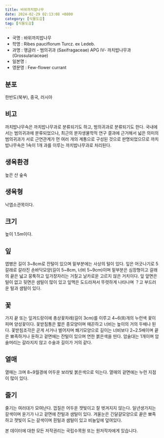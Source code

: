 ```yaml
---
title: 바위까치밥나무
date: 2024-02-29 02:13:08 +0800
category: [식물도감]
tag: [식물도감]
---
```




- 국명 : 바위까치밥나무
- 학명 : Ribes pauciflorum Turcz. ex Ledeb.
- 과명 : 앵글러 - 범의귀과 (Saxifragaceae) APG Ⅳ- 까치밥나무과 (Grossulariaceae)
- 일본명 : 
- 영문명 : Few-flower currant


## 분포
한반도(북부), 중국, 러시아
## 비고
까치밥나무속은 까치밥나무과로 분류되기도 하고, 범의귀과로 분류되기도 한다. 국내에서는 범의귀과에 분류되었으나, 최근의 분자생물학적 연구 결과에 근거해서 넓은 의미의 범의귀과가 서로 근연관계가 먼 여러 개의 계통으로 구성된 것으로 판명되었으므로 까치밥나무속은 1속이 1개 과를 이루는 까치밥나무과로 처리된다.
## 생육환경
높은 산 숲속
## 생육형
낙엽소관목이다.
## 크기
높이 1.5m이다.
## 잎
엽병은 길이 3~8cm로 잔털이 있으며 밑부분에는 사상의 털이 있다. 잎은 어긋나기로 5갈래로 갈라진 손바닥모양(길이 5~8cm, 너비 5~9cm)이며 밑부분은 심장형이고 갈래의 끝은 넓고 뭉툭하고 잎가장자리는 거칠고 날카로운 고르지 않은 거치이다. 잎 앞면은 털이 없고 뒷면은 샘털이 많이 있고 잎맥은 도드라져서 뚜렷하게 나타나며 ？고 부드러운 털과 샘털이 있다.
## 꽃
가지 끝 또는 잎겨드랑이에 총상꽃차례(길이 3cm)를 이루고 4~6(8)개의 누런색 꽃이 피며 양성꽃이다. 꽃받침통은 짧은 종모양이며 매끈하고 너비는 높이의 거의 두배나 된다. 꽃받침조각은 곧게 서거나 벌어지며 쐐기모양으로 길이는 너비보다 2~2.5배이며 끝은 뾰족하거나 둔하고 겉면에는 잔털이 있으며 연한 붉은색을 띤다. 암술대는 1개이며 암술머리는 갈라지지 않고 수술과 길이가 거의 같다.
## 열매
열매는 크며 8~9월경에 어두운 보라빛 붉은색으로 익는다. 열매의 겉면에는 누런 지점이 많이 있다.
## 줄기
줄기는 여러대가 모여난다. 껍질은 어두운 잿빛이고 잘 벗겨지지 않는다. 일년생가지는 갈색이며 윤기가 나고 겉면에 잔털과 샘털이 있다. 겨울눈은 긴달걀모양으로 끝은 뾰족하고 잿빛이 도는 갈색이며 흰털과 샘털이 있고 비늘잎에 덮여있다. 






본 데이터에 대한 모든 저작권리는 국립수목원 또는 원저작자에게 있습니다.
